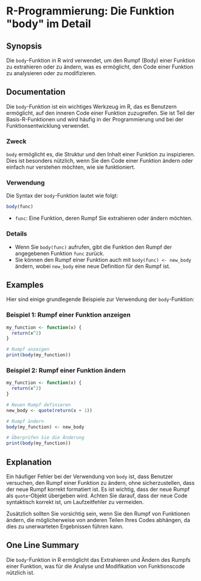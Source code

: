 <!--
Meta Description: # R-Programmierung: Die Funktion "body" im Detail ## Synopsis Die `body`-Funktion in R wird verwendet, um den Rumpf (Body) einer Funktion zu extrahier...
Meta Keywords: funktion, body, rumpf, die, den
-->

# R-Programmierung: Die Funktion "body" im Detail

## Synopsis
Die `body`-Funktion in R wird verwendet, um den Rumpf (Body) einer Funktion zu extrahieren oder zu ändern, was es ermöglicht, den Code einer Funktion zu analysieren oder zu modifizieren.

## Documentation
Die `body`-Funktion ist ein wichtiges Werkzeug im R, das es Benutzern ermöglicht, auf den inneren Code einer Funktion zuzugreifen. Sie ist Teil der Basis-R-Funktionen und wird häufig in der Programmierung und bei der Funktionsentwicklung verwendet.

### Zweck
`body` ermöglicht es, die Struktur und den Inhalt einer Funktion zu inspizieren. Dies ist besonders nützlich, wenn Sie den Code einer Funktion ändern oder einfach nur verstehen möchten, wie sie funktioniert.

### Verwendung
Die Syntax der `body`-Funktion lautet wie folgt:

```R
body(func)
```

- `func`: Eine Funktion, deren Rumpf Sie extrahieren oder ändern möchten.

### Details
- Wenn Sie `body(func)` aufrufen, gibt die Funktion den Rumpf der angegebenen Funktion `func` zurück.
- Sie können den Rumpf einer Funktion auch mit `body(func) <- new_body` ändern, wobei `new_body` eine neue Definition für den Rumpf ist.

## Examples
Hier sind einige grundlegende Beispiele zur Verwendung der `body`-Funktion:

### Beispiel 1: Rumpf einer Funktion anzeigen
```R
my_function <- function(x) {
  return(x^2)
}

# Rumpf anzeigen
print(body(my_function))
```

### Beispiel 2: Rumpf einer Funktion ändern
```R
my_function <- function(x) {
  return(x^2)
}

# Neuen Rumpf definieren
new_body <- quote(return(x + 1))

# Rumpf ändern
body(my_function) <- new_body

# Überprüfen Sie die Änderung
print(body(my_function))
```

## Explanation
Ein häufiger Fehler bei der Verwendung von `body` ist, dass Benutzer versuchen, den Rumpf einer Funktion zu ändern, ohne sicherzustellen, dass der neue Rumpf korrekt formatiert ist. Es ist wichtig, dass der neue Rumpf als `quote`-Objekt übergeben wird. Achten Sie darauf, dass der neue Code syntaktisch korrekt ist, um Laufzeitfehler zu vermeiden. 

Zusätzlich sollten Sie vorsichtig sein, wenn Sie den Rumpf von Funktionen ändern, die möglicherweise von anderen Teilen Ihres Codes abhängen, da dies zu unerwarteten Ergebnissen führen kann.

## One Line Summary
Die `body`-Funktion in R ermöglicht das Extrahieren und Ändern des Rumpfs einer Funktion, was für die Analyse und Modifikation von Funktionscode nützlich ist.